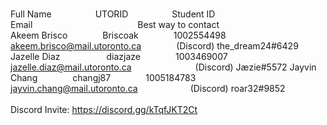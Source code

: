 <br>Full Name     UTORID     Student ID           Email            Best way to contact </br>
Akeem Brisco    Briscoak    1002554498    akeem.brisco@mail.utoronto.ca    (Discord) the_dream24#6429
Jazelle Diaz      diazjaze    1003469007    jazelle.diaz@mail.utoronto.ca        (Discord) Jæzie#5572
Jayvin Chang    changj87    1005184783    jayvin.chang@mail.utoronto.ca      (Discord) roar32#9852
<br></br>
Discord Invite: https://discord.gg/kTqfJKT2Ct
